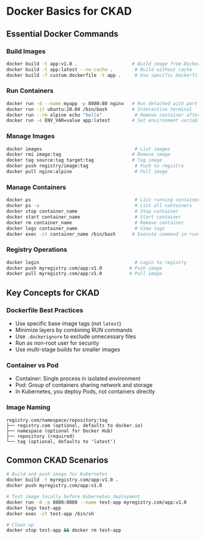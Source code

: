 # Docker Basics for CKAD

## Essential Docker Commands

### Build Images

```bash
docker build -t app:v1.0 .                    # Build image from Dockerfile
docker build -t app:latest --no-cache .        # Build without cache
docker build -f custom.dockerfile -t app .     # Use specific Dockerfile
```

### Run Containers

```bash
docker run -d --name myapp -p 8080:80 nginx   # Run detached with port mapping
docker run -it ubuntu:20.04 /bin/bash         # Interactive terminal
docker run --rm alpine echo "hello"            # Remove container after exit
docker run -e ENV_VAR=value app:latest        # Set environment variable
```

### Manage Images

```bash
docker images                                  # List images
docker rmi image:tag                          # Remove image
docker tag source:tag target:tag              # Tag image
docker push registry/image:tag                 # Push to registry
docker pull nginx:alpine                       # Pull image
```

### Manage Containers

```bash
docker ps                                      # List running containers
docker ps -a                                   # List all containers
docker stop container_name                     # Stop container
docker start container_name                    # Start container
docker rm container_name                       # Remove container
docker logs container_name                     # View logs
docker exec -it container_name /bin/bash      # Execute command in running container
```

### Registry Operations

```bash
docker login                                   # Login to registry
docker push myregistry.com/app:v1.0          # Push image
docker pull myregistry.com/app:v1.0          # Pull image
```

## Key Concepts for CKAD

### Dockerfile Best Practices

- Use specific base image tags (not `latest`)
- Minimize layers by combining RUN commands
- Use `.dockerignore` to exclude unnecessary files
- Run as non-root user for security
- Use multi-stage builds for smaller images

### Container vs Pod

- Container: Single process in isolated environment
- Pod: Group of containers sharing network and storage
- In Kubernetes, you deploy Pods, not containers directly

### Image Naming

```
registry.com/namespace/repository:tag
├── registry.com (optional, defaults to docker.io)
├── namespace (optional for Docker Hub)
├── repository (required)
└── tag (optional, defaults to 'latest')
```

## Common CKAD Scenarios

```bash
# Build and push image for Kubernetes
docker build -t myregistry.com/app:v1.0 .
docker push myregistry.com/app:v1.0

# Test image locally before Kubernetes deployment
docker run -d -p 8080:8080 --name test-app myregistry.com/app:v1.0
docker logs test-app
docker exec -it test-app /bin/sh

# Clean up
docker stop test-app && docker rm test-app
```
